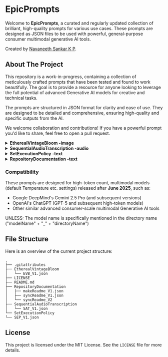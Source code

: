 # EpicPrompts

Welcome to **EpicPrompts**, a curated and regularly updated collection of brilliant, high-quality prompts for various use cases. These prompts are designed as JSON files to be used with powerful, general-purpose consumer multimodal generative AI tools.

Created by [Navaneeth Sankar K P](https://www.linkedin.com/in/navaneeth-sankar-k-p).

## About The Project

This repository is a work-in-progress, containing a collection of meticulously crafted prompts that have been tested and found to work beautifully. The goal is to provide a resource for anyone looking to leverage the full potential of advanced Generative AI models for creative and technical tasks.

The prompts are structured in JSON format for clarity and ease of use. They are designed to be detailed and comprehensive, ensuring high-quality and specific outputs from the AI.

We welcome collaboration and contributions! If you have a powerful prompt you'd like to share, feel free to open a pull request.

<details>
<summary><b>EtherealVintageBloom -image</b></summary>

A prompt for generating and analyzing images with a specific photographic style.

**When to use:**
To generate an image with an ethereal, vintage, and cinematic feel.

**What to provide:**
* A brief description of the image + the JSON prompt.

[Access Folder](./EtherealVintageBloom/)

*OutputExample: Gemini 2.5 Flash Image Preview (Google Nano Banana)*

<img width="1024" height="1024" alt="Preview" src="https://res.cloudinary.com/dporqrc5z/image/upload/v1757923505/download_poxdzo.png" />

---
</details>

<details>
<summary><b>SequentialAudioTranscription -audio</b></summary>

A prompt for transcribing a collection of audio files sequentially and extracting metadata.

**When to use:**
* When you have multiple audio files to transcribe and want to extract information like speaker's name, gender, and age.

**What to upload:**
* A collection of audio files.

[Access Folder](./SequentialAudioTranscription/)
</details>

<details>
<summary><b>SetExecutionPolicy -text</b></summary>

A meta-instruction prompt to set the execution policy for a large-scale task.

**When to use:**
* Before a complex, multi-step task to ensure the AI prioritizes quality and accuracy over speed.

[Access Folder](./SetExecutionPolicy/)
</details>

<details>
<summary><b>RepositoryDocumentation -text</b></summary>

A prompt to generate documentation for a code repository.

**When to use:**
* To automatically generate a `README.md` and `LICENSE` file for your repository based on its content.

[Access Folder](./RepositoryDocumentation/)
</details>

### Compatibility

These prompts are designed for high-token count, multimodal models (default Temperature etc. settings) released after **June 2025**, such as:
* Google DeepMind's Gemini 2.5 Pro (and subsequent versions)
* OpenAI's ChatGPT (GPT-5 and subsequent high-token models)
* Other similar advanced consumer-scale multimodal Generative AI tools

UNLESS: The model name is specifically mentioned in the directory name ("modelName" + "_" + "directoryName")

## File Structure

Here is an overview of the current project structure:
````
.
├── .gitattributes
├── EtherealVintageBloom
│   └── EVB_V1.json
├── LICENSE
├── README.md
├── RepositoryDocumentation
│   ├── makeReadme_V1.json
│   ├── syncReadme_V1.json
│   └── syncReadme_V2
├── SequentialAudioTranscription
│   └── SAT_V1.json
└── SetExecutionPolicy
└── SEP_V1.json
````

## License

This project is licensed under the MIT License. See the `LICENSE` file for more details.
